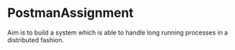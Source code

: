 # PostmanAssignment
Aim is to build a system which is able to handle long running processes in a distributed fashion.
